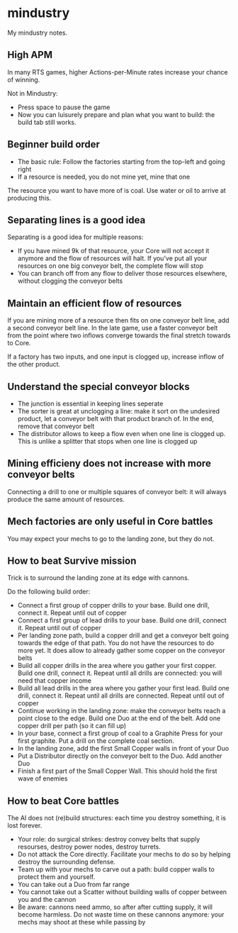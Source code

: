 # mindustry

My mindustry notes.

## High APM

In many RTS games, higher Actions-per-Minute rates increase your chance of
winning.

Not in Mindustry:

 * Press space to pause the game
 * Now you can luisurely prepare and plan what you want to build: the
   build tab still works.

## Beginner build order

 * The basic rule: Follow the factories starting from the top-left and going right 
 * If a resource is needed, you do not mine yet, mine that one 

The resource you want to have more of is coal. Use water or oil to arrive 
at producing this.

## Separating lines is a good idea

Separating is a good idea for multiple reasons:

 * If you have mined 9k of that resource, your Core will not accept it anymore
   and the flow of resources will halt. If you've put all your resources on
   one big conveyor belt, the complete flow will stop
 * You can branch off from any flow to deliver those resources elsewhere,
   without clogging the conveyor belts

## Maintain an efficient flow of resources

If you are mining more of a resource then fits on one conveyor belt line, add
a second conveyor belt line. In the late game, use a faster conveyor belt
from the point where two inflows converge towards the final stretch towards
to Core.

If a factory has two inputs, and one input is clogged up, increase inflow of
the other product.

## Understand the special conveyor blocks

 * The junction is essential in keeping lines seperate
 * The sorter is great at unclogging a line: make it sort on the undesired
   product, let a conveyor belt with that product branch of. In the end,
   remove that conveyor belt
 * The distributor allows to keep a flow even when one line is clogged up.
   This is unlike a splitter that stops when one line is clogged up

## Mining efficieny does not increase with more conveyor belts

Connecting a drill to one or multiple squares of conveyor belt: it will
always produce the same amount of resources.

## Mech factories are only useful in Core battles

You may expect your mechs to go to the landing zone, but they do not. 

## How to beat Survive mission

Trick is to surround the landing zone at its edge with cannons.


Do the following build order:



 * Connect a first group of copper drills to your base. Build one drill, connect
   it. Repeat until out of copper
 * Connect a first group of lead drills to your base. Build one drill, connect
   it. Repeat until out of copper
 * Per landing zone path, build a copper drill and get a conveyor belt
   going towards the edge of that path. You do not have the resources
   to do more yet. It does allow to already gather some copper on the
   conveyor belts
 * Build all copper drills in the area where you gather your first copper.
   Build one drill, connect it. Repeat until all drills are connected: you
   will need that copper income
 * Build all lead drills in the area where you gather your first lead.
   Build one drill, connect it. Repeat until all drills are connected. 
   Repeat until out of copper
 * Continue working in the landing zone: make the conveyor belts reach
   a point close to the edge. Build one Duo at the end of the belt. Add
   one copper drill per path (so it can fill up)
 * In your base, connect a first group of coal to a Graphite Press for your 
   first graphite. Put a drill on the complete coal section.
 * In the landing zone, add the first Small Copper walls in front of your Duo
 * Put a Distributor directly on the conveyor belt to the Duo. 
   Add another Duo
 * Finish a first part of the Small Copper Wall. This should hold the first
   wave of enemies

## How to beat Core battles

The AI does not (re)build structures: each time you destroy something, 
it is lost forever.

 * Your role: do surgical strikes: destroy convey belts that supply 
   resourses, destroy power nodes, destroy turrets.
 * Do not attack the Core directly. Facilitate your mechs to do so by helping
   destroy the surrounding defense. 
 * Team up with your mechs to carve out a path: build copper walls to protect
   them and yourself. 
 * You can take out a Duo from far range
 * You cannot take out a Scatter without building walls of copper between you
   and the cannon
 * Be aware: cannons need ammo, so after after cutting supply, it will become
   harmless. Do not waste time on these cannons anymore: your mechs may
   shoot at these while passing by
